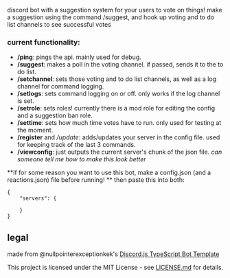 discord bot with a suggestion system for your users to vote on things!
make a suggestion using the command /suggest, and hook up voting and to do list channels to see successful votes

### current functionality:
- **/ping**: pings the api. mainly used for debug.
- **/suggest**: makes a poll in the voting channel. if passed, sends it to the to do list.
- **/setchannel**: sets those voting and to do list channels, as well as a log channel for command logging.
- **/setlogs**: sets command logging on or off. only works if the log channel is set.
- **/setrole**: sets roles! currently there is a mod role for editing the config and a suggestion ban role.
- **/settime**: sets how much time votes have to run. only used for testing at the moment.
- **/register** and */update*: adds/updates your server in the config file. used for keeping track of the last 3 commands.
- **/viewconfig**: just outputs the current server's chunk of the json file. *can someone tell me how to make this look better*

**if for some reason you want to use this bot, make a config.json (and a reactions.json) file before running! **
then paste this into both:
```
{
    "servers": {

    }
}
```

## legal
made from @nullpointerexceptionkek's [Discord.js TypeScript Bot Template](https://github.com/nullpointerexceptionkek/Discord.js-TypeScript-Bot-Template)

This project is licensed under the MIT License - see [LICENSE.md](LICENSE.md) for details.
